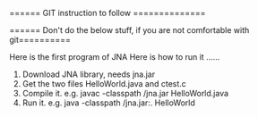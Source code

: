 ====== GIT instruction to follow ==============

====== Don't do the below stuff, if you are not comfortable with git==========


Here is the first program of JNA
Here is how to run it ......

1. Download JNA library, needs jna.jar
2. Get the two files HelloWorld.java and ctest.c
3. Compile it. e.g. javac -classpath <your path to jna>/jna.jar HelloWorld.java
4. Run it. e.g. java -classpath <your path to jna>/jna.jar:. HelloWorld
